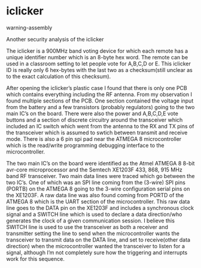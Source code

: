 iclicker
========

warning-assembly


Another security analysis of the iclicker


The iclicker is a 900MHz band voting device for which each remote has a unique identifier number which is an 
8-byte hex word. The remote can be used in a classroom setting to let people vote for A,B,C,D or E. This iclicker
ID is really only 6 hex-bytes with the last two as a checksum(still unclear as to the exact calculation of this 
checksum). 

After opening the iclicker’s plastic case I found that there is only one PCB which contains everything including 
the RF antenna. From my observation I found multiple sections of the PCB. One section contained the voltage input
from the battery and a few transistors (probably regulators) going to the two main IC’s on the board. There were 
also the power and A,B,C,D,E vote buttons and a section of discrete circuitry around the transceiver which included 
an IC switch which went from the antenna to the RX and TX pins of the transceiver which is assumed to swtich
between transmit and receive mode. There is also a 6 pin spi pad near the ATMEGA 8 microcontroller which is the 
read/write programming debugging interface to the microcontroller. 

The two main IC’s on the board were identified as the Atmel ATMEGA 8 8-bit avr-core microprocessor and the Semtech
XE1203F 433, 868, 915 MHz band RF transceiver. Two main data lines were traced which go between the two IC’s.
One of which was an SPI line coming from the (3-wire) SPI pins (PORTB) on the ATMEGA 8 going to the 3-wire
configuration serial pins on the XE1203F. A raw data line was also found coming from PORTD of the ATMEGA 8 which 
is the UART section of the microcontroller. This raw data line goes to the DATA pin on the XE1203F and includes 
a synchronous clock signal and a SWITCH line which is used to declare a data direction/who generates the clock of
a given communication session. I believe this SWITCH line is used to use the transceiver as both a receiver and 
transmitter setting the line to send when the microcontroller wants the transceiver to transmit data on the DATA
line, and set to receive(other data direction) when the microcontroller wanted the transceiver to listen for a
signal, although I’m not completely sure how the triggering and interrupts work for this sequence. 
